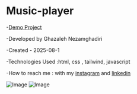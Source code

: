 # Music-player

-[Demo Project](https://ghazalehnezamghadiri.github.io/Music-player/) 

-Developed by Ghazaleh Nezamghadiri

-Created - 2025-08-1

-Technologies Used :html, css , tailwind, javascript

-How to reach me : with my [instagram](https://www.instagram.com/ghazale.ghadiri/?hl=en) and [linkedin](https://www.linkedin.com/in/ghazaleh-nezamghadiri-06b626302/)

![Image](https://github.com/user-attachments/assets/9d63115e-c9d5-47ee-b41b-1285976ad7ef)
![Image](https://github.com/user-attachments/assets/ad5d5619-627f-4782-bd45-158c1c5ef96f)

